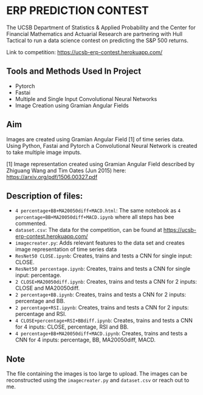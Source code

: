 # ERP PREDICTION CONTEST
The UCSB Department of Statistics &amp; Applied Probability and the Center for Financial Mathematics and Actuarial Research are partnering with Hull Tactical to run a data science contest on predicting the S&P 500 returns. 

Link to competition: https://ucsb-erp-contest.herokuapp.com/

## Tools and Methods Used In Project
- Pytorch
- Fastai
- Multiple and Single Input Convolutional Neural Networks
- Image Creation using Gramian Angular Fields

## Aim
Images are created using Gramian Angular Field [1] of time series data. Using Python, Fastai and Pytorch a Convolutional Neural Network is created to take multiple image imputs.

[1] Image representation created using Gramian Angular Field described by Zhiguang Wang and Tim Oates (Jun 2015) here: https://arxiv.org/pdf/1506.00327.pdf

## Description of files:
- `4 percentage+BB+MA20050diff+MACD.html`: The same notebook as `4 percentage+BB+MA20050diff+MACD.ipynb` where all steps has bee commented.
- `dataset.csv`: The data for the competition, can be found at https://ucsb-erp-contest.herokuapp.com/
- `imagecreater.py`: Adds relevant features to the data set and creates image representation of time series data
- `ResNet50 CLOSE.ipynb`: Creates, trains and tests a CNN for single input: CLOSE.
- `ResNet50 percentage.ipynb`: Creates, trains and tests a CNN for single input: percentage.
- `2 CLOSE+MA20050diff.ipynb`: Creates, trains and tests a CNN for 2 inputs: CLOSE and MA20050diff.
- `2 percentage+BB.ipynb`: Creates, trains and tests a CNN for 2 inputs: percentage and BB.
- `2 percentage+RSI.ipynb`: Creates, trains and tests a CNN for 2 inputs: percentage and RSI.
- `4 CLOSE+percentage+RSI+BBdiff.ipynb`: Creates, trains and tests a CNN for 4 inputs: CLOSE, percentage, RSI and BB.
- `4 percentage+BB+MA20050diff+MACD.ipynb`: Creates, trains and tests a CNN for 4 inputs: percentage, BB, MA20050diff, MACD.

## Note
The file containing the images is too large to upload. The images can be reconstructed using the `imagecreater.py` and `dataset.csv` or reach out to me.
